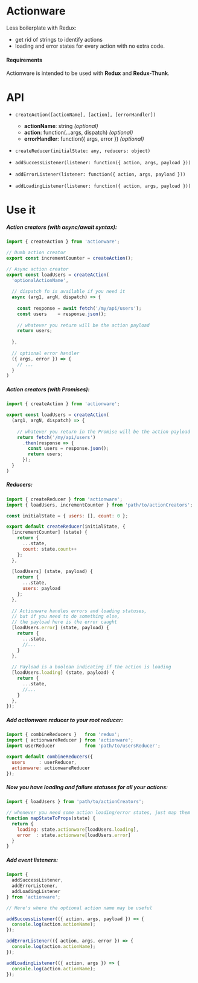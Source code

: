 # Actionware
Less boilerplate with Redux: 
- get rid of strings to identify actions
- loading and error states for every action with no extra code.

#### Requirements
Actionware is intended to be used with __Redux__ and __Redux-Thunk__.

# API
- `createAction([actionName], [action], [errorHandler])`
  - **actionName**: string *(optional)*
  - **action**: function(...args, dispatch) *(optional)*
  - **errorHandler**: function({ args, error }) *(optional)*
  
- `createReducer(initialState: any, reducers: object)`

- `addSuccessListener(listener: function({ action, args, payload }))`

- `addErrorListener(listener: function({ action, args, payload }))`

- `addLoadingListener(listener: function({ action, args, payload }))`

# Use it

##### Action creators (with async/await syntax):
```js
import { createAction } from 'actionware';

// Dumb action creator
export const incrementCounter = createAction();

// Async action creator
export const loadUsers = createAction(
  'optionalActionName',
  
  // dispatch fn is available if you need it
  async (arg1, argN, dispatch) => {
    
    const response = await fetch('/my/api/users');
    const users    = response.json();
    
    // whatever you return will be the action payload
    return users;
    
  },
  
  // optional error handler
  ({ args, error }) => {
    // ...
  }
)
```

##### Action creators (with Promises):
```js
import { createAction } from 'actionware';

export const loadUsers = createAction(
  (arg1, argN, dispatch) => {
    
    // whatever you return in the Promise will be the action payload
    return fetch('/my/api/users')
      .then(response => {
        const users = response.json();
        return users;
      });
  }
)
```

##### Reducers:
```js
import { createReducer } from 'actionware';
import { loadUsers, incrementCounter } from 'path/to/actionCreators';

const initialState = { users: [], count: 0 };

export default createReducer(initialState, {
  [incrementCounter] (state) {
    return { 
      ...state, 
      count: state.count++ 
    };  
  },
  
  [loadUsers] (state, payload) {
    return { 
      ...state,
      users: payload
    };
  },
  
  // Actionware handles errors and loading statuses,
  // but if you need to do something else,
  // the payload here is the error caught
  [loadUsers.error] (state, payload) {
    return {
      ...state,
      //...
    }
  },
  
  // Payload is a boolean indicating if the action is loading
  [loadUsers.loading] (state, payload) {
    return {
      ...state,
      //...
    }
  },
});
```

##### Add actionware reducer to your root reducer:
```js
import { combineReducers }   from 'redux';
import { actionwareReducer } from 'actionware';
import userReducer           from 'path/to/usersReducer';

export default combineReducers({
  users     : userReducer,
  actionware: actionwareReducer
});
```

##### Now you have loading and failure statuses for all your actions:
```js
import { loadUsers } from 'path/to/actionCreators';

// whenever you need some action loading/error states, just map them
function mapStateToProps(state) {
  return {
    loading: state.actionware[loadUsers.loading],
    error  : state.actionware[loadUsers.error]
  }
}
```

##### Add event listeners:
```js
import { 
  addSuccessListener, 
  addErrorListener, 
  addLoadingListener 
} from 'actionware';

// Here's where the optional action name may be useful

addSuccessListener(({ action, args, payload }) => {
  console.log(action.actionName);
});

addErrorListener(({ action, args, error }) => {
  console.log(action.actionName);
});

addLoadingListener(({ action, args }) => {
  console.log(action.actionName);
});
```

